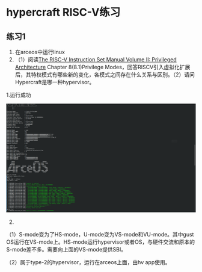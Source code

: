# hypercraft RISC-V练习

## 练习1
1. 在arceos中运行linux
2. （1）阅读[The RISC-V Instruction Set Manual Volume II: Privileged Architecture](https://drive.google.com/file/d/1EMip5dZlnypTk7pt4WWUKmtjUKTOkBqh/view) Chapter 8(8.1)Privilege Modes，回答RISCV引入虚拟化扩展后，其特权模式有哪些新的变化，各模式之间存在什么关系与区别。（2）请问Hypercraft是哪一种hypervisor。



1.运行成功

![e-1](./pictures/e-1.png)

2.

（1）S-mode变为了HS-mode，U-mode变为VS-mode和VU-mode。其中gust OS运行在VS-mode上。HS-mode运行hypervisor或者OS，与硬件交流和原本的S-mode差不多。需要向上面的VS-mode提供SBI。

（2）属于type-2的hypervisor，运行在arceos上面，由hv app使用。